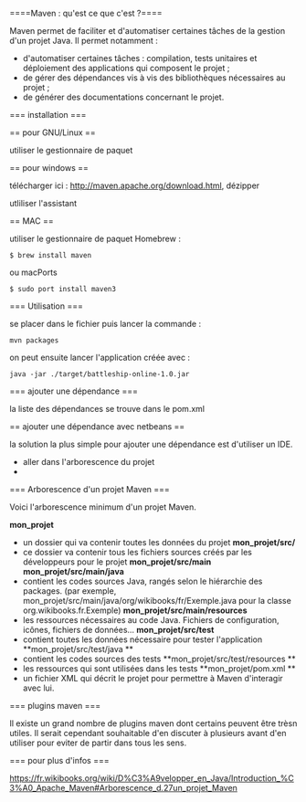====Maven : qu'est ce que c'est ?====

Maven permet de faciliter et d'automatiser certaines tâches de la gestion d'un projet Java. Il permet notamment :

   * d'automatiser certaines tâches : compilation, tests unitaires et déploiement des applications qui composent le projet ;
   * de gérer des dépendances vis à vis des bibliothèques nécessaires au projet ;
   * de générer des documentations concernant le projet.



=== installation ===


== pour GNU/Linux ==

utiliser le gestionnaire de paquet

== pour windows ==

 télécharger ici : <http://maven.apache.org/download.html>, dézipper

utliliser l'assistant

== MAC ==

utiliser le gestionnaire de paquet Homebrew : 

    $ brew install maven

ou macPorts

    $ sudo port install maven3
    
    
=== Utilisation ===

se placer dans le fichier puis lancer la commande : 
    
    mvn packages

on peut ensuite lancer l'application créée avec : 
    
    java -jar ./target/battleship-online-1.0.jar
    
=== ajouter une dépendance ===

la liste des dépendances se trouve dans le pom.xml 

== ajouter une dépendance avec netbeans ==

la solution la plus simple pour ajouter une dépendance est d'utiliser un IDE.

 * aller dans l'arborescence du projet
 * 
    

=== Arborescence d'un projet Maven ===

Voici l'arborescence minimum d'un projet Maven.

**mon_projet** 
 * un dossier qui va contenir toutes les données du projet
**mon_projet/src/** 
 * ce dossier va contenir tous les fichiers sources créés par les développeurs pour le projet
**mon_projet/src/main**
**mon_projet/src/main/java** 
  *  contient les codes sources Java, rangés selon le hiérarchie des packages. (par exemple, mon_projet/src/main/java/org/wikibooks/fr/Exemple.java pour la classe org.wikibooks.fr.Exemple)
**mon_projet/src/main/resources** 
  *  les ressources nécessaires au code Java. Fichiers de configuration, icônes, fichiers de données...
**mon_projet/src/test**
  *  contient toutes les données nécessaire pour tester l'application
**mon_projet/src/test/java **
  *  contient les codes sources des tests
**mon_projet/src/test/resources **
  *  les ressources qui sont utilisées dans les tests
**mon_projet/pom.xml **
  *  un fichier XML qui décrit le projet pour permettre à Maven d'interagir avec lui. 

=== plugins maven ===

Il existe un grand nombre de plugins maven dont certains peuvent être trèsn utiles. Il serait cependant souhaitable d'en discuter à plusieurs avant d'en utiliser pour eviter de partir dans tous les sens. 

=== pour plus d'infos ===

<https://fr.wikibooks.org/wiki/D%C3%A9velopper_en_Java/Introduction_%C3%A0_Apache_Maven#Arborescence_d.27un_projet_Maven>
